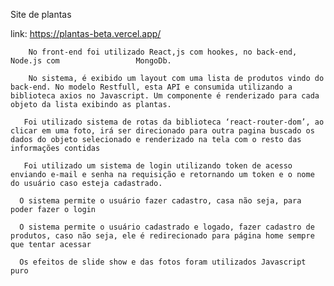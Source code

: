 Site de plantas              

 link: https://plantas-beta.vercel.app/     

        No front-end foi utilizado React,js com hookes, no back-end, Node.js com                 MongoDb. 

        No sistema, é exibido um layout com uma lista de produtos vindo do back-end. No modelo Restfull, esta API e consumida utilizando a biblioteca axios no Javascript. Um componente é renderizado para cada objeto da lista exibindo as plantas.  

       Foi utilizado sistema de rotas da biblioteca ‘react-router-dom’, ao clicar em uma foto, irá ser direcionado para outra pagina buscado os dados do objeto selecionado e renderizado na tela com o resto das informações contidas 

       Foi utilizado um sistema de login utilizando token de acesso enviando e-mail e senha na requisição e retornando um token e o nome do usuário caso esteja cadastrado.  

      O sistema permite o usuário fazer cadastro, casa não seja, para poder fazer o login  

      O sistema permite o usuário cadastrado e logado, fazer cadastro de produtos, caso não seja, ele é redirecionado para página home sempre que tentar acessar  

      Os efeitos de slide show e das fotos foram utilizados Javascript puro 